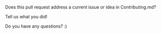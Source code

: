 Does this pull request address a current issue or idea in Contributing.md?

Tell us what you did!

Do you have any questions? :)

